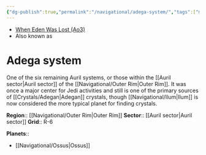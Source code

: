 ```yaml
---
{"dg-publish":true,"permalink":"/navigational/adega-system/","tags":["map","system","outerrime","unfinished"]}
---
```


- [When Eden Was Lost (Ao3)](https://archiveofourown.org/works/19334440/chapters/45992584)
- Also known as 
# Adega system

One of the six remaining Auril systems, or those within the [[Auril sector\|Auril sector]] of the [[Navigational/Outer Rim\|Outer Rim]]. It was once a major center for Jedi activities and still is one of the primary sources of [[Crystals/Adegan\|Adegan]] crystals, though [[Navigational/Ilum\|Ilum]] is now considered the more typical planet for finding crystals. 

**Region**::  [[Navigational/Outer Rim\|Outer Rim]]
**Sector**::  [[Auril sector\|Auril sector]]
**Grid**::  R-6

**Planets**::
- [[Navigational/Ossus\|Ossus]]

